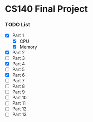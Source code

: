 # CS140 Final Project

### TODO List
- [x] Part 1
  - [x] CPU
  - [x] Memory
- [x] Part 2
- [ ] Part 3
- [x] Part 4
- [ ] Part 5
- [x] Part 6
- [ ] Part 7
- [ ] Part 8
- [ ] Part 9
- [ ] Part 10
- [ ] Part 11
- [ ] Part 12
- [ ] Part 13
